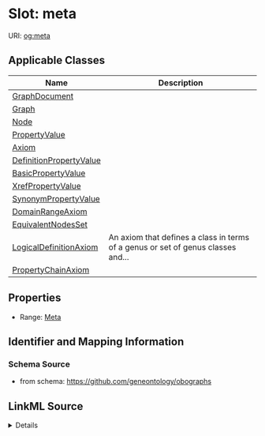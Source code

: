 # Slot: meta

URI: [og:meta](https://github.com/geneontology/obographs/meta)



<!-- no inheritance hierarchy -->




## Applicable Classes

| Name | Description |
| --- | --- |
[GraphDocument](GraphDocument.md) | 
[Graph](Graph.md) | 
[Node](Node.md) | 
[PropertyValue](PropertyValue.md) | 
[Axiom](Axiom.md) | 
[DefinitionPropertyValue](DefinitionPropertyValue.md) | 
[BasicPropertyValue](BasicPropertyValue.md) | 
[XrefPropertyValue](XrefPropertyValue.md) | 
[SynonymPropertyValue](SynonymPropertyValue.md) | 
[DomainRangeAxiom](DomainRangeAxiom.md) | 
[EquivalentNodesSet](EquivalentNodesSet.md) | 
[LogicalDefinitionAxiom](LogicalDefinitionAxiom.md) | An axiom that defines a class in terms of a genus or set of genus classes and...
[PropertyChainAxiom](PropertyChainAxiom.md) | 






## Properties

* Range: [Meta](Meta.md)







## Identifier and Mapping Information







### Schema Source


* from schema: https://github.com/geneontology/obographs




## LinkML Source

<details>
```yaml
name: meta
from_schema: https://github.com/geneontology/obographs
rank: 1000
alias: meta
domain_of:
- GraphDocument
- Graph
- Node
- PropertyValue
- Axiom
range: Meta

```
</details>